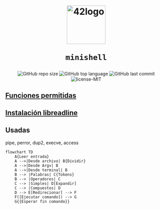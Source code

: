 <h1 align="center">
  <img  width="120" alt="42logo"  src="https://user-images.githubusercontent.com/19689770/129336866-169b0dc7-ea41-47d4-b50a-d466508031af.png">

	minishell

</h1>
 <p align="center">
<img alt="GitHub repo size" src="https://img.shields.io/github/repo-size/nach131/minishell">
<img alt="GitHub top language" src="https://img.shields.io/github/languages/top/nach131/minishell">
<img alt="GitHub last commit" src="https://img.shields.io/github/last-commit/nach131/minishell">
<img alt="license-MIT" src="https://img.shields.io/badge/license-MIT-blue">
</p>

## [Funciones permitidas](markdown/allowed.md)

## [Instalación libreadline](markdown/libreadline.md)

## Usadas

pipe, perror, dup2, execve, access

```mermaid
flowchart TD
    A{Leer entrada}
    A -->|Desde archivo| B{Dividir}
    A -->|Desde Argv| B
    A -->|Desde terminal| B
    B --> |Palabras| C{Tokens}
    B --> |Operadores| C
    C --> |Simples| D[Expandir]
    C --> |Compuestos| D
    D --> E[Redirecionar] --> F
    F([Ejecutar comando]) --> G
    G{{Esperar fin comando}}
```
